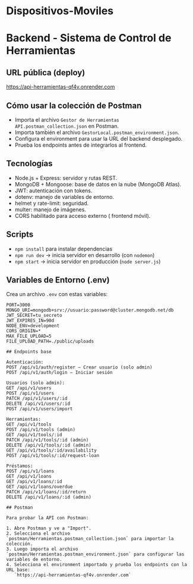 # Dispositivos-Moviles
# Backend - Sistema de Control de Herramientas

## URL pública (deploy)
https://api-herramientas-qf4v.onrender.com

## Cómo usar la colección de Postman
- Importa el archivo `Gestor de Herramientas API.postman_collection.json` en Postman.
- Importa también el archivo `GestorLocal.postman_environment.json`.
- Configura el environment para usar la URL del backend desplegado.
- Prueba los endpoints antes de integrarlos al frontend.
## Tecnologías
- Node.js + Express: servidor y rutas REST.
- MongoDB + Mongoose: base de datos en la nube (MongoDB Atlas).
- JWT: autenticación con tokens.
- dotenv: manejo de variables de entorno.
- helmet y rate-limit: seguridad.
- multer: manejo de imágenes.
- CORS habilitado para acceso externo ( frontend móvil).

## Scripts
- `npm install` para instalar dependencias
- `npm run dev` → inicia servidor en desarrollo (con `nodemon`)
- `npm start` → inicia servidor en producción (`node server.js`)

## Variables de Entorno (.env)

Crea un archivo `.env` con estas variables:

```env
PORT=3000
MONGO_URI=mongodb+srv://usuario:password@cluster.mongodb.net/db
JWT_SECRET=tu_secreto
JWT_EXPIRES_IN=90d
NODE_ENV=development
CORS_ORIGIN=*
MAX_FILE_UPLOAD=5
FILE_UPLOAD_PATH=./public/uploads

## Endpoints base

Autenticación:
POST /api/v1/auth/register – Crear usuario (solo admin)
POST /api/v1/auth/login – Iniciar sesión

Usuarios (solo admin):
GET /api/v1/users
POST /api/v1/users
PATCH /api/v1/users/:id
DELETE /api/v1/users/:id
POST /api/v1/users/import

Herramientas:
GET /api/v1/tools
POST /api/v1/tools (admin)
GET /api/v1/tools/:id
PATCH /api/v1/tools/:id (admin)
DELETE /api/v1/tools/:id (admin)
GET /api/v1/tools/:id/availability
POST /api/v1/tools/:id/request-loan

Préstamos:
POST /api/v1/loans
GET /api/v1/loans
GET /api/v1/loans/:id
GET /api/v1/loans/overdue
PATCH /api/v1/loans/:id/return
DELETE /api/v1/loans/:id (admin)

## Postman

Para probar la API con Postman:

1. Abre Postman y ve a "Import".  
2. Selecciona el archivo `postman/Herramientas.postman_collection.json` para importar la colección.  
3. Luego importa el archivo `postman/Herramientas.postman_environment.json` para configurar las variables de entorno.  
4. Selecciona el environment importado y prueba los endpoints con la URL base:  
   `https://api-herramientas-qf4v.onrender.com`
